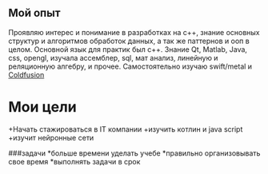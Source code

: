 Мой опыт
------------
Проявляю интерес и понимание в разработках на с++, знание основных структур и алгоритмов обработок данных, а так же паттернов и ооп в целом. Основной язык для практик был с++. Знание Qt, Matlab, Java, css, opengl, изучала ассемблер, sql, мат анализ, линейную и реляционную алгебру, и прочее. Самостоятельно изучаю swift/metal и [Coldfusion](https://coldfusion.adobe.com)

Мои цели
============

+Начать стажироваться в IT компании
+изучить котлин и java script
+изучит нейронные сети

###задачи
*больше времени уделать учебе
*правильно организовывать свое время
*выполнять задачи в срок
